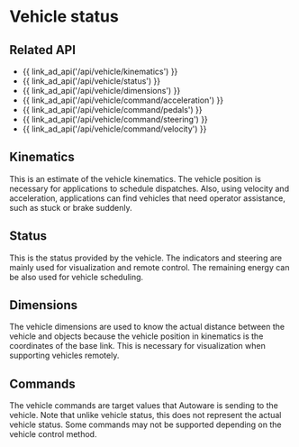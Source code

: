 # Vehicle status

## Related API

- {{ link_ad_api('/api/vehicle/kinematics') }}
- {{ link_ad_api('/api/vehicle/status') }}
- {{ link_ad_api('/api/vehicle/dimensions') }}
- {{ link_ad_api('/api/vehicle/command/acceleration') }}
- {{ link_ad_api('/api/vehicle/command/pedals') }}
- {{ link_ad_api('/api/vehicle/command/steering') }}
- {{ link_ad_api('/api/vehicle/command/velocity') }}

## Kinematics

This is an estimate of the vehicle kinematics. The vehicle position is necessary for applications to schedule dispatches.
Also, using velocity and acceleration, applications can find vehicles that need operator assistance, such as stuck or brake suddenly.

## Status

This is the status provided by the vehicle. The indicators and steering are mainly used for visualization and remote control.
The remaining energy can be also used for vehicle scheduling.

## Dimensions

The vehicle dimensions are used to know the actual distance between the vehicle and objects because the vehicle position in kinematics is the coordinates of the base link. This is necessary for visualization when supporting vehicles remotely.

## Commands

The vehicle commands are target values that Autoware is sending to the vehicle. Note that unlike vehicle status, this does not represent the actual vehicle status.
Some commands may not be supported depending on the vehicle control method.
